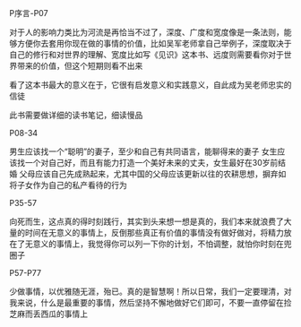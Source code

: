 
P序言-P07

对于人的影响力类比为河流是再恰当不过了，深度、广度和宽度像是一条法则，能够方便你去套用你现在做的事情的价值，比如吴军老师拿自己举例子，深度取决于自己的修行和对世界的理解、宽度比如写《见识》这本书、远度则需要看你对于世界带来的价值，但这个短期则看不出来

看了这本书最大的意义在于，它很有启发意义和实践意义，自此成为吴老师忠实的信徒

此书需要做详细的读书笔记，细读慢品


P08-34

男生应该找一个“聪明”的妻子，至少和自己有共同语言，能聊得来的妻子
女生应该找一个对自己好，而且有能力打造一个美好未来的丈夫，女生最好在30岁前结婚
父母应该自己先成熟起来，尤其中国的父母应该更新以往的农耕思想，摒弃如将子女作为自己的私产看待的行为

P35-57

向死而生，这点真的得时刻践行，其实到头来想一想是真的，我们本来就浪费了大量的时间在无意义的事情上，反倒那些真正有价值的事情没有做好做对，将精力放在了无意义的事情上，我觉得你可以列一下你的计划，不怕调整，就怕你时刻在兜圈子

P57-P77

少做事情，以优雅随无涯，殆已。真的是智慧啊！所以日常，我们一定要理清，对我来说，什么是最重要的事情，然后坚持不懈地做好它们即可，不要一直停留在捡芝麻而丢西瓜的事情上